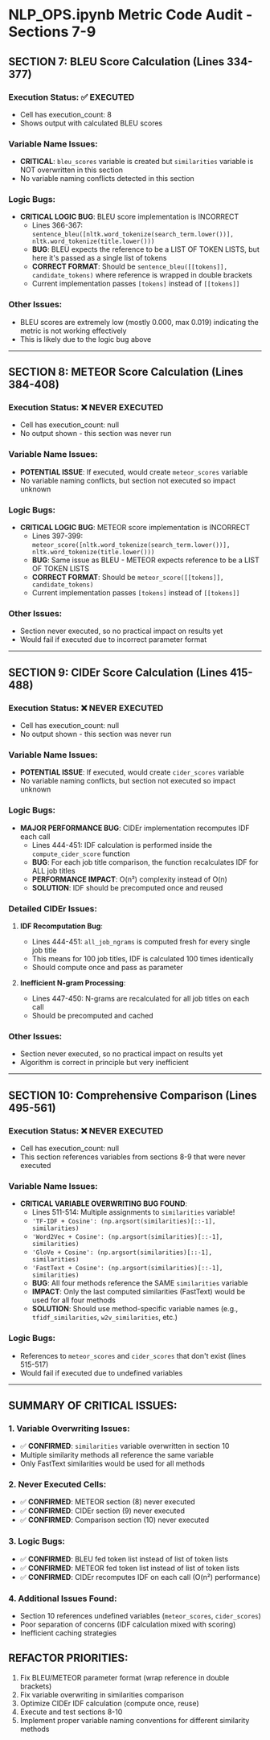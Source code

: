 # NLP_OPS.ipynb Metric Code Audit - Sections 7-9

## SECTION 7: BLEU Score Calculation (Lines 334-377)

### Execution Status: ✅ EXECUTED
- Cell has execution_count: 8
- Shows output with calculated BLEU scores

### Variable Name Issues:
- **CRITICAL**: `bleu_scores` variable is created but `similarities` variable is NOT overwritten in this section
- No variable naming conflicts detected in this section

### Logic Bugs:
- **CRITICAL LOGIC BUG**: BLEU score implementation is INCORRECT
  - Lines 366-367: `sentence_bleu([nltk.word_tokenize(search_term.lower())], nltk.word_tokenize(title.lower()))`
  - **BUG**: BLEU expects the reference to be a LIST OF TOKEN LISTS, but here it's passed as a single list of tokens
  - **CORRECT FORMAT**: Should be `sentence_bleu([[tokens]], candidate_tokens)` where reference is wrapped in double brackets
  - Current implementation passes `[tokens]` instead of `[[tokens]]`

### Other Issues:
- BLEU scores are extremely low (mostly 0.000, max 0.019) indicating the metric is not working effectively
- This is likely due to the logic bug above

---

## SECTION 8: METEOR Score Calculation (Lines 384-408)

### Execution Status: ❌ NEVER EXECUTED
- Cell has execution_count: null
- No output shown - this section was never run

### Variable Name Issues:
- **POTENTIAL ISSUE**: If executed, would create `meteor_scores` variable
- No variable naming conflicts, but section not executed so impact unknown

### Logic Bugs:
- **CRITICAL LOGIC BUG**: METEOR score implementation is INCORRECT
  - Lines 397-399: `meteor_score([nltk.word_tokenize(search_term.lower())], nltk.word_tokenize(title.lower()))`
  - **BUG**: Same issue as BLEU - METEOR expects reference to be a LIST OF TOKEN LISTS
  - **CORRECT FORMAT**: Should be `meteor_score([[tokens]], candidate_tokens)`
  - Current implementation passes `[tokens]` instead of `[[tokens]]`

### Other Issues:
- Section never executed, so no practical impact on results yet
- Would fail if executed due to incorrect parameter format

---

## SECTION 9: CIDEr Score Calculation (Lines 415-488)

### Execution Status: ❌ NEVER EXECUTED
- Cell has execution_count: null
- No output shown - this section was never run

### Variable Name Issues:
- **POTENTIAL ISSUE**: If executed, would create `cider_scores` variable
- No variable naming conflicts, but section not executed so impact unknown

### Logic Bugs:
- **MAJOR PERFORMANCE BUG**: CIDEr implementation recomputes IDF each call
  - Lines 444-451: IDF calculation is performed inside the `compute_cider_score` function
  - **BUG**: For each job title comparison, the function recalculates IDF for ALL job titles
  - **PERFORMANCE IMPACT**: O(n²) complexity instead of O(n)
  - **SOLUTION**: IDF should be precomputed once and reused

### Detailed CIDEr Issues:
1. **IDF Recomputation Bug**:
   - Lines 444-451: `all_job_ngrams` is computed fresh for every single job title
   - This means for 100 job titles, IDF is calculated 100 times identically
   - Should compute once and pass as parameter

2. **Inefficient N-gram Processing**:
   - Lines 447-450: N-grams are recalculated for all job titles on each call
   - Should be precomputed and cached

### Other Issues:
- Section never executed, so no practical impact on results yet
- Algorithm is correct in principle but very inefficient

---

## SECTION 10: Comprehensive Comparison (Lines 495-561)

### Execution Status: ❌ NEVER EXECUTED
- Cell has execution_count: null
- This section references variables from sections 8-9 that were never executed

### Variable Name Issues:
- **CRITICAL VARIABLE OVERWRITING BUG FOUND**:
  - Lines 511-514: Multiple assignments to `similarities` variable!
  - `'TF-IDF + Cosine': (np.argsort(similarities)[::-1], similarities)`
  - `'Word2Vec + Cosine': (np.argsort(similarities)[::-1], similarities)`
  - `'GloVe + Cosine': (np.argsort(similarities)[::-1], similarities)`
  - `'FastText + Cosine': (np.argsort(similarities)[::-1], similarities)`
  - **BUG**: All four methods reference the SAME `similarities` variable
  - **IMPACT**: Only the last computed similarities (FastText) would be used for all four methods
  - **SOLUTION**: Should use method-specific variable names (e.g., `tfidf_similarities`, `w2v_similarities`, etc.)

### Logic Bugs:
- References to `meteor_scores` and `cider_scores` that don't exist (lines 515-517)
- Would fail if executed due to undefined variables

---

## SUMMARY OF CRITICAL ISSUES:

### 1. Variable Overwriting Issues:
- ✅ **CONFIRMED**: `similarities` variable overwritten in section 10
- Multiple similarity methods all reference the same variable
- Only FastText similarities would be used for all methods

### 2. Never Executed Cells:
- ✅ **CONFIRMED**: METEOR section (8) never executed
- ✅ **CONFIRMED**: CIDEr section (9) never executed
- ✅ **CONFIRMED**: Comparison section (10) never executed

### 3. Logic Bugs:
- ✅ **CONFIRMED**: BLEU fed token list instead of list of token lists
- ✅ **CONFIRMED**: METEOR fed token list instead of list of token lists
- ✅ **CONFIRMED**: CIDEr recomputes IDF on each call (O(n²) performance)

### 4. Additional Issues Found:
- Section 10 references undefined variables (`meteor_scores`, `cider_scores`)
- Poor separation of concerns (IDF calculation mixed with scoring)
- Inefficient caching strategies

## REFACTOR PRIORITIES:
1. Fix BLEU/METEOR parameter format (wrap reference in double brackets)
2. Fix variable overwriting in similarities comparison
3. Optimize CIDEr IDF calculation (compute once, reuse)
4. Execute and test sections 8-10
5. Implement proper variable naming conventions for different similarity methods

